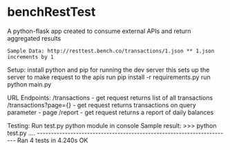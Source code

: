 # benchRestTest
A python-flask app created to consume external APIs and return aggregated results

    Sample Data: http://resttest.bench.co/transactions/1.json ** 1.json increments by 1

Setup:
    install python and pip for running the dev server
    this sets up the server to make request to the apis
    run pip install -r requirements.py
    run python main.py

URL Endpoints:
    /transactions - get request returns list of all transactions
    /transactions?page={} - get request returns transactions on query parameter - page
    /report - get request returns a report of daily balances

Testing:
    Run test.py python module in console
    Sample result: 
        >>> python test.py 
        ....
        ----------------------------------------------------------------------
        Ran 4 tests in 4.240s
        OK
        
